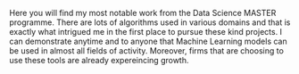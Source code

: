 Here you will find my most notable work from the Data Science MASTER programme. There are lots of algorithms used in various domains and that is exactly what intrigued me in the first place to pursue these kind projects. I can demonstrate anytime and to anyone that Machine Learning models can be used in almost all fields of activity. Moreover, firms that are choosing to use these tools are already expereincing growth.
